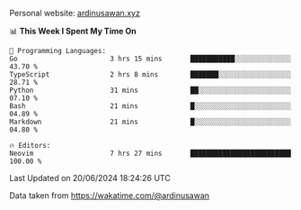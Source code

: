 Personal website: [ardinusawan.xyz](https://ardinusawan.xyz)

<!--START_SECTION:waka-->
📊 **This Week I Spent My Time On** 

```text
💬 Programming Languages: 
Go                       3 hrs 15 mins       ███████████░░░░░░░░░░░░░░   43.70 % 
TypeScript               2 hrs 8 mins        ███████░░░░░░░░░░░░░░░░░░   28.71 % 
Python                   31 mins             ██░░░░░░░░░░░░░░░░░░░░░░░   07.10 % 
Bash                     21 mins             █░░░░░░░░░░░░░░░░░░░░░░░░   04.89 % 
Markdown                 21 mins             █░░░░░░░░░░░░░░░░░░░░░░░░   04.80 % 

🔥 Editors: 
Neovim                   7 hrs 27 mins       █████████████████████████   100.00 % 
```


 Last Updated on 20/06/2024 18:24:26 UTC
<!--END_SECTION:waka-->
Data taken from https://wakatime.com/@ardinusawan
